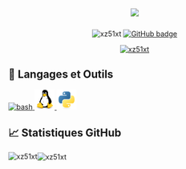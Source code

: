 <h1 align="center">
  <a href="https://github.com/xz51xt">
    <img src="https://readme-typing-svg.demolab.com/?lines=Python%20Développeur;Passionné%20de%20programmation&center=true&size=27">
  </a>
</h1>

<p align="center">
  <img src="https://komarev.com/ghpvc/?username=xz51xt&label=Profile%20views&color=0e75b6&style=flat" alt="xz51xt" />
  <a href="https://github.com/xz51xt?tab=followers">
    <img src="https://img.shields.io/github/followers/xz51xt?label=Followers&logo=GitHub&style=for-the-badge" alt="GitHub badge" />
  </a>
</p>

<p align="center">
  <a href="https://github.com/ryo-ma/github-profile-trophy">
    <img src="https://github-profile-trophy.vercel.app/?username=xz51xt" alt="xz51xt" />
  </a>
</p>

## 🚀 Langages et Outils

<p align="left">
  <a href="https://www.gnu.org/software/bash/" target="_blank" rel="noreferrer">
    <img src="https://www.vectorlogo.zone/logos/gnu_bash/gnu_bash-icon.svg" alt="bash" width="40" height="40"/>
  </a>
  <a href="https://www.linux.org/" target="_blank" rel="noreferrer">
    <img src="https://raw.githubusercontent.com/devicons/devicon/master/icons/linux/linux-original.svg" alt="linux" width="40" height="40"/>
  </a>
  <a href="https://www.python.org" target="_blank" rel="noreferrer">
    <img src="https://raw.githubusercontent.com/devicons/devicon/master/icons/python/python-original.svg" alt="python" width="40" height="40"/>
  </a>
</p>

## &#x1f4c8; Statistiques GitHub

<p>
  <img align="left" src="https://github-readme-stats.vercel.app/api/top-langs/?username=xz51xt&layout=compact&theme=radical" alt="xz51xt" />
  <img align="center" src="https://github-readme-stats.vercel.app/api?username=xz51xt&show_icons=true&theme=radical" alt="xz51xt" />
</p>
